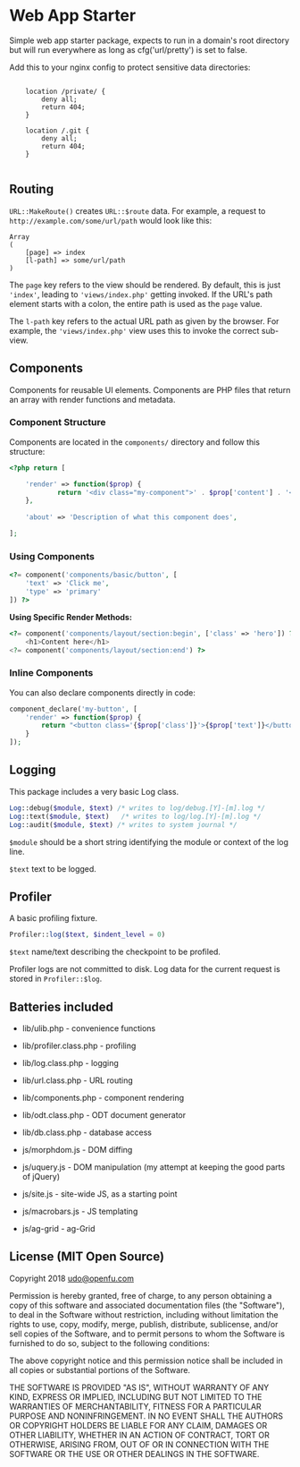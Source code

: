 # Web App Starter

Simple web app starter package, expects to run in a domain's root directory but will run everywhere as long as cfg('url/pretty') is set to false.

Add this to your nginx config to protect sensitive data directories:

```
			 
	location /private/ {
		deny all;
		return 404;
	}

	location /.git {
		deny all;
		return 404;
	}
	
```

## Routing

`URL::MakeRoute()` creates `URL::$route` data. For example, a request to `http://example.com/some/url/path` 
would look like this:

```
Array
(
	[page] => index
	[l-path] => some/url/path
)
``` 

The `page` key refers to the view should be rendered. By default, this is just `'index'`, leading to 
`'views/index.php'` getting invoked. If the URL's path element starts with a colon, the entire path
is used as the `page` value.

The `l-path` key refers to the actual URL path as given by the browser. For example, the `'views/index.php'`
view uses this to invoke the correct sub-view.

## Components

Components for reusable UI elements. Components are PHP files that return an array with render functions and metadata.

### Component Structure

Components are located in the `components/` directory and follow this structure:

```php
<?php return [

	'render' => function($prop) {
			return '<div class="my-component">' . $prop['content'] . '</div>';
	},
	
	'about' => 'Description of what this component does',

];
```

### Using Components

```php
<?= component('components/basic/button', [
	'text' => 'Click me',
	'type' => 'primary'
]) ?>
```

**Using Specific Render Methods:**
```php
<?= component('components/layout/section:begin', ['class' => 'hero']) ?>
	<h1>Content here</h1>
<?= component('components/layout/section:end') ?>
```

### Inline Components

You can also declare components directly in code:

```php
component_declare('my-button', [
	'render' => function($prop) { 
		return "<button class='{$prop['class']}'>{$prop['text']}</button>"; 
	}
]);
```

## Logging

This package includes a very basic Log class.

```php
Log::debug($module, $text) /* writes to log/debug.[Y]-[m].log */
Log::text($module, $text)   /* writes to log/log.[Y]-[m].log */
Log::audit($module, $text) /* writes to system journal */
```

`$module` should be a short string identifying the module or context of the log line.

`$text` text to be logged.

## Profiler

A basic profiling fixture.

```php
Profiler::log($text, $indent_level = 0) 
```

`$text` name/text describing the checkpoint to be profiled.

Profiler logs are not committed to disk. Log data for the current request is stored in
`Profiler::$log`.

## Batteries included

- lib/ulib.php - convenience functions
- lib/profiler.class.php - profiling
- lib/log.class.php - logging
- lib/url.class.php - URL routing
- lib/components.php - component rendering
- lib/odt.class.php - ODT document generator
- lib/db.class.php - database access

- js/morphdom.js - DOM diffing
- js/uquery.js - DOM manipulation (my attempt at keeping the good parts of jQuery)
- js/site.js - site-wide JS, as a starting point
- js/macrobars.js - JS templating

- js/ag-grid - ag-Grid

## License (MIT Open Source)

Copyright 2018 udo@openfu.com

Permission is hereby granted, free of charge, to any person obtaining a copy of this software and associated documentation files (the "Software"), to deal in the Software without restriction, including without limitation the rights to use, copy, modify, merge, publish, distribute, sublicense, and/or sell copies of the Software, and to permit persons to whom the Software is furnished to do so, subject to the following conditions:

The above copyright notice and this permission notice shall be included in all copies or substantial portions of the Software.

THE SOFTWARE IS PROVIDED "AS IS", WITHOUT WARRANTY OF ANY KIND, EXPRESS OR IMPLIED, INCLUDING BUT NOT LIMITED TO THE WARRANTIES OF MERCHANTABILITY, FITNESS FOR A PARTICULAR PURPOSE AND NONINFRINGEMENT. IN NO EVENT SHALL THE AUTHORS OR COPYRIGHT HOLDERS BE LIABLE FOR ANY CLAIM, DAMAGES OR OTHER LIABILITY, WHETHER IN AN ACTION OF CONTRACT, TORT OR OTHERWISE, ARISING FROM, OUT OF OR IN CONNECTION WITH THE SOFTWARE OR THE USE OR OTHER DEALINGS IN THE SOFTWARE.
